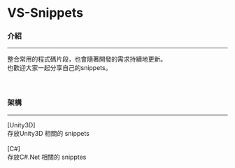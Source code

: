 # VS-Snippets

### 介紹
***
整合常用的程式碼片段，也會隨著開發的需求持續地更新。<br/>
也歡迎大家一起分享自己的snippets。<br/>
<br/>
<br/>
### 架構
***
[Unity3D]<br/>
存放Unity3D 相關的 snippets<br/>
<br/>
[C#]<br/>
存放C#.Net 相關的 snipptes<br/>
<br/>
<br/>
